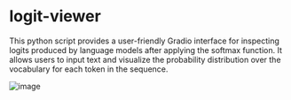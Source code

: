# logit-viewer

This python script provides a user-friendly Gradio interface for inspecting logits produced by language models after applying the softmax function. It allows users to input text and visualize the probability distribution over the vocabulary for each token in the sequence.

![image](https://github.com/user-attachments/assets/809ebd1d-62e5-4e80-aab3-0f59f4e8ab69)
